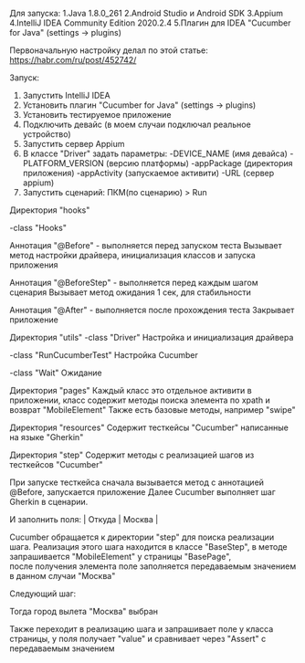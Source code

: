 Для запуска:
1.Java 1.8.0_261
2.Android Studio и Android SDK
3.Appium
4.IntelliJ IDEA Community Edition 2020.2.4 
5.Плагин для IDEA "Cucumber for Java" (settings -> plugins)

Первоначальную настройку делал по этой статье:
https://habr.com/ru/post/452742/

Запуск:
1. Запустить IntelliJ IDEA
2. Установить плагин "Cucumber for Java" (settings -> plugins)
3. Установить тестируемое приложение
4. Подключить девайс (в моем случаи подключал реальное устройство)
5. Запустить сервер Appium
6. В классе "Driver" задать параметры: 
  -DEVICE_NAME (имя девайса)
  -PLATFORM_VERSION (версию платформы)
  -appPackage (директория приложения)
  -appActivity (запускаемое активити)
  -URL (сервер appium)
7. Запустить сценарий: ПКМ(по сценарию) > Run 


Директория "hooks" 

-class "Hooks"

Аннотация "@Before" - выполняется перед запуском теста
Вызывает метод настройки драйвера, инициализация классов и запуска приложения 

Аннотация "@BeforeStep" - выполняется перед каждым шагом сценария 
Вызывает метод ожидания 1 сек, для стабильности

Аннотация "@After" - выполняется после прохождения теста
Закрывает приложение


Директория "utils" 
-class "Driver"
Настройка и инициализация драйвера

-class "RunCucumberTest"
Настройка Cucumber

-class "Wait"
Ожидание


Директория "pages" 
Каждый класс это отдельное активити в приложении, класс содержит методы поиска элемента по xpath и возврат "MobileElement"
Также есть базовые методы, например "swipe"

Директория "resources" 
Содержит тесткейсы "Cucumber" написанные на языке "Gherkin"

Директория "step"
Содержит методы с реализацией шагов из тесткейсов "Cucumber"


При запуске тесткейса сначала вызывается метод с аннотацией @Before, запускается приложение
Далее Cucumber выполняет шаг Gherkin в сценарии.

   И заполнить поля:
    | Откуда | Москва |

Cucumber обращается к директории "step" для поиска реализации шага. Реализация этого шага находится в классе "BaseStep", 
в методе запрашивается "MobileElement" у страницы "BasePage",  
после получения элемента поле заполняется передаваемым значением в данном случаи "Москва"

Следующий шаг:

   Тогда город вылета "Москва" выбран

Также переходит в реализацию шага и запрашивает поле у класса страницы,
у поля получает "value" и сравнивает через "Assert" с передаваемым значением
